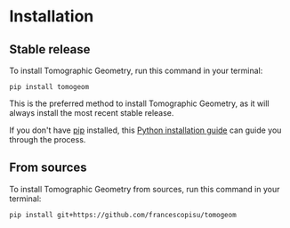 # Installation

## Stable release

To install Tomographic Geometry, run this command in your terminal:

```
pip install tomogeom
```

This is the preferred method to install Tomographic Geometry, as it will always install the most recent stable release.

If you don't have [pip](https://pip.pypa.io) installed, this [Python installation guide](http://docs.python-guide.org/en/latest/starting/installation/) can guide you through the process.

## From sources

To install Tomographic Geometry from sources, run this command in your terminal:

```
pip install git+https://github.com/francescopisu/tomogeom
```
